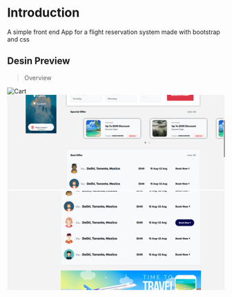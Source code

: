 # Introduction

A simple front end App for a flight reservation system made with bootstrap and css 

Desin Preview 
----------------

>Overview
<img src="assets/screen/ReadMeDoc/1.png " width="750" title="Cart">
<img src="assets/screen/2a.png " width="750" title="Cart">
<img src="assets/screen/2.png " width="750" title="Cart">
